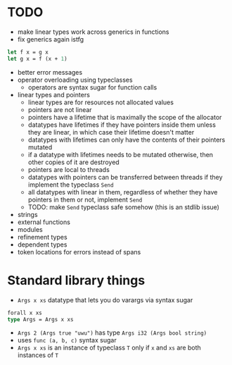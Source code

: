 # TODO
- make linear types work across generics in functions
- fix generics again istfg
```ocaml
let f x = g x
let g x = f (x + 1)
```
- better error messages
- operator overloading using typeclasses
  - operators are syntax sugar for function calls
- linear types and pointers
  - linear types are for resources not allocated values
  - pointers are not linear
  - pointers have a lifetime that is maximally the scope of the allocator
  - datatypes have lifetimes if they have pointers inside them unless they are linear, in which case their lifetime doesn't matter
  - datatypes with lifetimes can only have the contents of their pointers mutated
  - if a datatype with lifetimes needs to be mutated otherwise, then other copies of it are destroyed
  - pointers are local to threads
  - datatypes with pointers can be transferred between threads if they implement the typeclass `Send`
  - all datatypes with linear in them, regardless of whether they have pointers in them or not, implement `Send`
  - TODO: make `Send` typeclass safe somehow (this is an stdlib issue)
- strings
- external functions
- modules
- refinement types
- dependent types
- token locations for errors instead of spans

# Standard library things
- `Args x xs` datatype that lets you do varargs via syntax sugar
```ocaml
forall x xs
type Args = Args x xs
```
  - `Args 2 (Args true "uwu")` has type `Args i32 (Args bool string)`
  - uses `func (a, b, c)` syntax sugar
  - `Args x xs` is an instance of typeclass `T` only if `x` and `xs` are both instances of `T`
